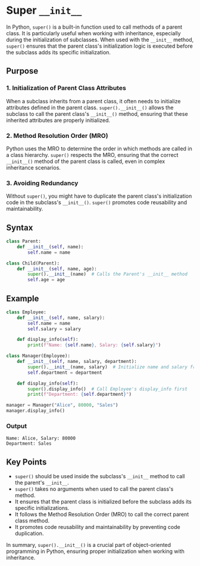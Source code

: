 # Super `__init__`

In Python, `super()` is a built-in function used to call methods of a parent class. It is particularly useful when working with inheritance, especially during the initialization of subclasses. When used with the `__init__` method, `super()` ensures that the parent class's initialization logic is executed before the subclass adds its specific initialization.

## Purpose

### 1. Initialization of Parent Class Attributes
When a subclass inherits from a parent class, it often needs to initialize attributes defined in the parent class. `super().__init__()` allows the subclass to call the parent class's `__init__()` method, ensuring that these inherited attributes are properly initialized.

### 2. Method Resolution Order (MRO)
Python uses the MRO to determine the order in which methods are called in a class hierarchy. `super()` respects the MRO, ensuring that the correct `__init__()` method of the parent class is called, even in complex inheritance scenarios.

### 3. Avoiding Redundancy
Without `super()`, you might have to duplicate the parent class's initialization code in the subclass's `__init__()`. `super()` promotes code reusability and maintainability.

## Syntax

```python
class Parent:
    def __init__(self, name):
        self.name = name

class Child(Parent):
    def __init__(self, name, age):
        super().__init__(name)  # Calls the Parent's __init__ method
        self.age = age
```

## Example

```python
class Employee:
    def __init__(self, name, salary):
        self.name = name
        self.salary = salary

    def display_info(self):
        print(f"Name: {self.name}, Salary: {self.salary}")

class Manager(Employee):
    def __init__(self, name, salary, department):
        super().__init__(name, salary)  # Initialize name and salary from Employee
        self.department = department

    def display_info(self):
        super().display_info()  # Call Employee's display_info first
        print(f"Department: {self.department}")

manager = Manager("Alice", 80000, "Sales")
manager.display_info()
```

### Output

```
Name: Alice, Salary: 80000
Department: Sales
```

## Key Points

- `super()` should be used inside the subclass's `__init__` method to call the parent's `__init__`.
- `super()` takes no arguments when used to call the parent class's method.
- It ensures that the parent class is initialized before the subclass adds its specific initializations.
- It follows the Method Resolution Order (MRO) to call the correct parent class method.
- It promotes code reusability and maintainability by preventing code duplication.

In summary, `super().__init__()` is a crucial part of object-oriented programming in Python, ensuring proper initialization when working with inheritance.
